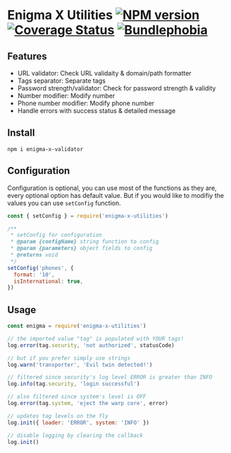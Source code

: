 # Enigma X Utilities [![NPM version][npm-image]][npm-url] [![Coverage Status](https://coveralls.io/repos/github/rmartone/missionlog/badge.svg?branch=master)](https://coveralls.io/github/rmartone/missionlog?branch=master) [![Bundlephobia](https://badgen.net/bundlephobia/minzip/missionlog)](https://bundlephobia.com/result?p=missionlog)

[npm-image]: https://img.shields.io/npm/v/missionlog.svg?style=flat
[npm-url]: https://www.npmjs.com/package/missionlog

## Features

- URL validator: Check URL validaity & domain/path formatter
- Tags separator: Separate tags
- Password strength/validator: Check for password strength & validity
- Number modifier: Modify number
- Phone number modifier: Modify phone number
- Handle errors with success status & detailed message

## Install

```shell
npm i enigma-x-validator
```

## Configuration

Configuration is optional, you can use most of the functions as they are, every optional option has default value.
But if you would like to modifiy the values you can use `setConfig` function.

```javascript
const { setConfig } = require('enigma-x-utilities')

/**
 * setConfig for configuration
 * @param {configName} string function to config
 * @param {parameters} object fields to config
 * @returns void
 */
setConfig('phones', {
  format: '10',
  isInternational: true,
})
```

## Usage

```javascript
const enigma = require('enigma-x-utilities')

// the imported value "tag" is populated with YOUR tags!
log.error(tag.security, 'not authorized', statusCode)

// but if you prefer simply use strings
log.warn('transporter', 'Evil twin detected!')

// filtered since security's log level ERROR is greater than INFO
log.info(tag.security, 'login successful')

// also filtered since system's level is OFF
log.error(tag.system, 'eject the warp core', error)

// updates tag levels on the fly
log.init({ loader: 'ERROR', system: 'INFO' })

// disable logging by clearing the callback
log.init()
```
